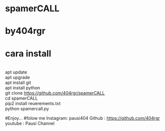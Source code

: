 # spamerCALL
# by404rgr

# cara install
<br>  apt update
<br>  apt upgrade
<br>  apt install git
<br>  apt install python
<br>  git clone https://github.com/404rgr/spamerCALL
<br>  cd spamerCALL
<br>  pip2 install reuerements.txt
<br>  python spamercall.py

#Enjoy...
#folow me
Instagram: pausi404
Github   : https://github.com/404rgr
youtube  : Pausi Channel
